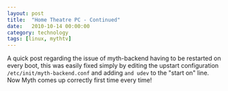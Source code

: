 ```yaml
---
layout: post
title:  "Home Theatre PC - Continued"
date:   2010-10-14 00:00:00
category: technology
tags: [linux, mythtv] 
---
```


A quick post regarding the issue of myth-backend having to be restarted on every boot, this was easily fixed simply by editing the upstart configuration `/etc/init/myth-backend.conf` and adding `and udev` to the "start on" line.  Now Myth comes up correctly first time every time!

